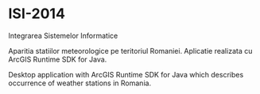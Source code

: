 # ISI-2014
Integrarea Sistemelor Informatice 

Aparitia statiilor meteorologice pe teritoriul Romaniei. 
Aplicatie realizata cu ArcGIS Runtime SDK for Java. 

Desktop application with ArcGIS Runtime SDK for Java which describes occurrence of weather stations in Romania. 
